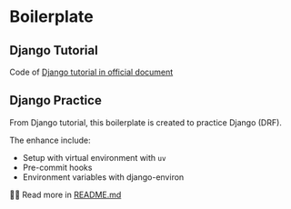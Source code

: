 # Boilerplate
## Django Tutorial
Code of [Django tutorial in official document](https://docs.djangoproject.com/en/5.1/intro/tutorial01/)

## Django Practice
From Django tutorial, this boilerplate is created to practice Django (DRF).

The enhance include:
- Setup with virtual environment with `uv`
- Pre-commit hooks
- Environment variables with django-environ

💁‍♀️ Read more in [README.md](./django-practice/README.md)
